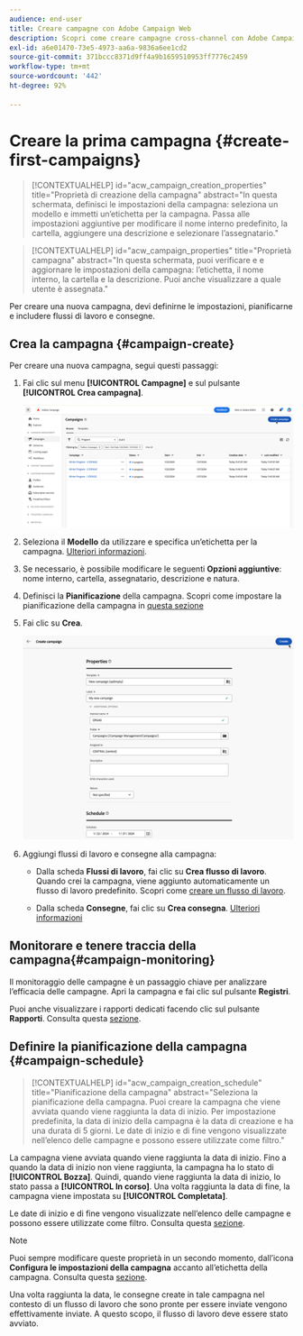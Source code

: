 ```yaml
---
audience: end-user
title: Creare campagne con Adobe Campaign Web
description: Scopri come creare campagne cross-channel con Adobe Campaign Web
exl-id: a6e01470-73e5-4973-aa6a-9836a6ee1cd2
source-git-commit: 371bccc8371d9ff4a9b1659510953ff7776c2459
workflow-type: tm+mt
source-wordcount: '442'
ht-degree: 92%

---
```



# Creare la prima campagna {#create-first-campaigns}

>[!CONTEXTUALHELP]
>id="acw_campaign_creation_properties"
>title="Proprietà di creazione della campagna"
>abstract="In questa schermata, definisci le impostazioni della campagna: seleziona un modello e immetti un’etichetta per la campagna. Passa alle impostazioni aggiuntive per modificare il nome interno predefinito, la cartella, aggiungere una descrizione e selezionare l’assegnatario."

>[!CONTEXTUALHELP]
>id="acw_campaign_properties"
>title="Proprietà campagna"
>abstract="In questa schermata, puoi verificare e e aggiornare le impostazioni della campagna: l’etichetta, il nome interno, la cartella e la descrizione. Puoi anche visualizzare a quale utente è assegnata."

Per creare una nuova campagna, devi definirne le impostazioni, pianificarne e includere flussi di lavoro e consegne.

## Crea la campagna {#campaign-create}

Per creare una nuova campagna, segui questi passaggi:

1. Fai clic sul menu **[!UICONTROL Campagne]** e sul pulsante **[!UICONTROL Crea campagna]**.

   ![Crea una nuova campagna](assets/create-campaign-button.png)

1. Seleziona il **Modello** da utilizzare e specifica un’etichetta per la campagna. [Ulteriori informazioni](manage-campaigns.md#manage-campaign-templates).
1. Se necessario, è possibile modificare le seguenti **Opzioni aggiuntive**: nome interno, cartella, assegnatario, descrizione e natura.
1. Definisci la **Pianificazione** della campagna. Scopri come impostare la pianificazione della campagna in [questa sezione](#campaign-schedule)
1. Fai clic su **Crea**.

   ![Creare le proprietà della campagna](assets/create-a-campaign-properties.png)

1. Aggiungi flussi di lavoro e consegne alla campagna:

   * Dalla scheda **Flussi di lavoro**, fai clic su **Crea flusso di lavoro**. Quando crei la campagna, viene aggiunto automaticamente un flusso di lavoro predefinito. Scopri come [creare un flusso di lavoro](../workflows/create-workflow.md).

   * Dalla scheda **Consegne**, fai clic su **Crea consegna**. [Ulteriori informazioni](../msg/gs-messages.md)

## Monitorare e tenere traccia della campagna{#campaign-monitoring}

Il monitoraggio delle campagne è un passaggio chiave per analizzare l’efficacia delle campagne. Apri la campagna e fai clic sul pulsante **Registri**.

Puoi anche visualizzare i rapporti dedicati facendo clic sul pulsante **Rapporti**. Consulta questa [sezione](../reporting/campaign-reports.md).


## Definire la pianificazione della campagna {#campaign-schedule}

>[!CONTEXTUALHELP]
>id="acw_campaign_creation_schedule"
>title="Pianificazione della campagna"
>abstract="Seleziona la pianificazione della campagna. Puoi creare la campagna che viene avviata quando viene raggiunta la data di inizio. Per impostazione predefinita, la data di inizio della campagna è la data di creazione e ha una durata di 5 giorni. Le date di inizio e di fine vengono visualizzate nell’elenco delle campagne e possono essere utilizzate come filtro."


La campagna viene avviata quando viene raggiunta la data di inizio. Fino a quando la data di inizio non viene raggiunta, la campagna ha lo stato di **[!UICONTROL Bozza]**. Quindi, quando viene raggiunta la data di inizio, lo stato passa a **[!UICONTROL In corso]**. Una volta raggiunta la data di fine, la campagna viene impostata su **[!UICONTROL Completata]**.

Le date di inizio e di fine vengono visualizzate nell’elenco delle campagne e possono essere utilizzate come filtro. Consulta questa [sezione](manage-campaigns.md#access-campaigns).

>[!NOTE]
>
>Puoi sempre modificare queste proprietà in un secondo momento, dall’icona **Configura le impostazioni della campagna** accanto all’etichetta della campagna. Consulta questa [sezione](gs-campaigns.md#campaign-dashboard).

Una volta raggiunta la data, le consegne create in tale campagna nel contesto di un flusso di lavoro che sono pronte per essere inviate vengono effettivamente inviate. A questo scopo, il flusso di lavoro deve essere stato avviato.


<!--
    +++WORKF
++screen
## Create a cross-channel campaign {#cross-channel-campaign}


In a cross-channel campaign, a single marketing communication uses different channels. Data is passed between the channels. The customer receives communication through multiple channels based on, for example, their interaction with the previous communication.

-->
<!--
existing campaign: settings button -> properties like when creation
schedule in header


About plans, programs and campaigns
Adobe Campaign allows you to plan marketing campaigns in which you can create and manage different types of activities: emails, SMS messages, push notifications, workflows, landing pages. These campaigns and their contents can be gathered into programs.

The programs and campaigns allow you to regroup and view the different marketing activities that are linked to them.

A program may contain other programs as well as campaigns, workflows, and landing pages. It appears in the timeline and help you organize your marketing activities: you can separate them by country, by brand, by unit, etc.
A campaign enables you to gather all the marketing activities of your choice under a single entity. A campaign may contain emails, SMS, push notifications, direct mails, workflows, and landing pages.
To better organize your marketing plans, Adobe recommends the following hierarchy: Program > Sub-programs > Campaigns > Workflows > Deliveries.

Reports on programs and campaigns allow you to analyze their impact. For example, you can build reports at the campaign level to aggregate data on all deliveries contained in that campaign.

Related topics:

Timeline
About dynamic reports
Creating a campaign
In programs and sub-programs, you can add campaigns. Campaigns can contain marketing activities such as emails, SMS, push notifications, workflows, and landing pages.

From the Adobe Campaign home page, select the Programs & Campaigns card and access a program or sub-program.

Click on the Create button and select Campaign.

In the Creation mode screen, select a campaign type.



The campaign types available are based on templates defined in Resources > Templates > Campaign templates. For more on this, refer to the Managing templates section.

In the Properties screen, enter the name and ID of the campaign.

Select a start and end date to your campaign. These dates only apply to the campaign itself.



Click on Create to confirm the creation of the campaign.

The campaign is created and displayed. Use the Create button to add marketing activities to your campaign.

NOTE
Depending on your license agreement, you may access only some of these activities.

You can also create a campaign from the marketing activity list. You can choose to link the marketing activity to a parent program or sub-program via the properties window of the campaign.


Programs and campaigns icons and statuses
Each program and each campaign in the list has a visual symbol and an icon whose color indicates the execution status. This status depends on the validity period of the program or the campaign.

Gray: the program/campaign has not yet started - Editing status.
Blue: the program/campaign is in progress - In progress status.
Green: the program/campaign has finished - Finished status. By default, the current date is automatically shown as the validity start date and the end date is calculated according to the start date (D+186 days). You can change these dates in the program or campaign properties.


Business.Adobe.com resources
-->

